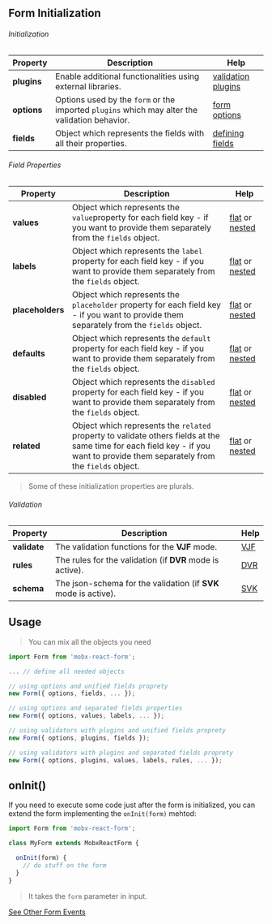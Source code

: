 ## Form Initialization

###### Initialization

| Property | Description | Help |
|---|---|---|
| **plugins**   | Enable additional functionalities using external libraries. | [validation plugins](../validation/plugins.md) |
| **options**   | Options used by the `form` or the imported `plugins` which may alter the validation behavior. | [form options](form-options.md) |
| **fields**    | Object which represents the fields with all their properties. | [defining fields](../defining-fields.md) |

###### Field Properties

| Property | Description | Help |
|---|---|---|
| **values**    | Object which represents the `value`property for each field key - if you want to provide them separately from the `fields` object. | [flat](../defining-flat-fields/separated-properties.md#defining-values) or [nested](../defining-nested-fields/separated-properties.md#defining-nested-values) |
| **labels**    | Object which represents the `label` property for each field key - if you want to provide them separately from the `fields` object. | [flat](../defining-flat-fields/separated-properties.md#defining-labels) or [nested](../defining-nested-fields/separated-properties.md#defining-nested-property) |
| **placeholders**    | Object which represents the `placeholder` property for each field key - if you want to provide them separately from the `fields` object. | [flat](../defining-flat-fields/separated-properties.md#defining-placeholders) or [nested](../defining-nested-fields/separated-properties.md#defining-nested-property) |
| **defaults**  | Object which represents the `default` property for each field key - if you want to provide them separately from the `fields` object. | [flat](../defining-flat-fields/separated-properties.md#defining-defaults) or [nested](../defining-nested-fields/separated-properties.md#defining-nested-property) |
| **disabled**  | Object which represents the `disabled` property for each field key - if you want to provide them separately from the `fields` object. | [flat](../defining-flat-fields/separated-properties.md#defining-disabled) or [nested](../defining-nested-fields/separated-properties.md#defining-nested-property) |
| **related**  | Object which represents the `related` property to validate others fields at the same time for each field key - if you want to provide them separately from the `fields` object. | [flat](../defining-flat-fields/separated-properties.md#defining-related) or [nested](../defining-nested-fields/separated-properties.md#defining-nested-property) |

> Some of these initialization properties are plurals.

###### Validation

| Property | Description | Help |
|---|---|---|
| **validate**  | The validation functions for the **VJF** mode. | [VJF](../validation/modes/vjf-enable.md) |
| **rules**    | The rules for the validation (if **DVR** mode is active). | [DVR](../validation/modes/dvr-enable.md) |
| **schema**    | The json-schema for the validation (if **SVK** mode is active). | [SVK](../validation/modes/svk-enable.md) |

## Usage

> You can mix all the objects you need

``` javascript
import Form from 'mobx-react-form';

... // define all needed objects

// using options and unified fields proprety
new Form({ options, fields, ... });

// using options and separated fields properties
new Form({ options, values, labels, ... });

// using validators with plugins and unified fields proprety
new Form({ options, plugins, fields });

// using validators with plugins and separated fields proprety
new Form({ options, plugins, values, labels, rules, ... });
```

## onInit()

If you need to execute some code just after the form is initialized,
you can extend the form implementing the `onInit(form)` mehtod:

```javascript
import Form from 'mobx-react-form';

class MyForm extends MobxReactForm {

  onInit(form) {
    // do stuff on the form
  }
}
```

> It takes the `form` parameter in input.

[See Other Form Events](../events)
